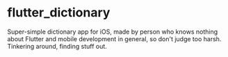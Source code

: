 # flutter_dictionary

Super-simple dictionary app for iOS, made by person who knows nothing about Flutter and mobile development in general,
so don't judge too harsh. Tinkering around, finding stuff out.
